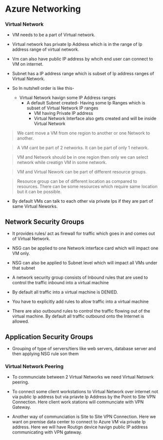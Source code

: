 # Azure Networking

### Virtual Network

- VM needs to be a part of Virtual network.
- Virtual network has private Ip Address which is in the range of Ip address range of virtual network.
- Vm can also have public IP address by whcih end user can connect to VM on internet.
- Subnet has a IP address range which is subset of Ip address ranges of Virtual Network.
- So In nutshell order is like this-

  - Virtual Network havign some IP Address ranges
    - A default Subnet created- Having some Ip Ranges which is subset of Virtual Network IP ranges
      - VM having Private IP address
      - Virtual Network Interface also gets created and will be inside Virtual Network

> We cant move a VM from one region to another or one Network to another.

> A VM cant be part of 2 networks. It can be part of only 1 network.

> VM and Network should be in one region then only we can select network while creatign VM in some network.

> VM and Virtual Nework can be part of different resource groups.

> Resource group can be of different location as compared to resources. There can be some resources which require same location but it can be possible.

- By default VMs can talk to each other via private Ips if they are part of same Virtual Neworks.

## Network Security Groups

- It provides rules/ act as firewall for traffic which goes in and comes out of Virtual Network.
- NSG can be applied to one Network interface card which will impact one VM only.
- NSG can also be applied to Subnet level which will impact all VMs under that subnet
- A network security group consists of Inbound rules that are used to control the traffic inbound into a virtual machine

- By default all traffic into a virtual machine is DENIED.

- You have to explicitly add rules to allow traffic into a virtual machine

- There are also outbound rules to control the traffic flowing out of the virtual machine. By default all traffic outbound onto the Internet is allowed.

## Application Security Groups

- Grouping of type of servers/tiers like web servers, database server and then applying NSG rule son them

### Virtual Network Peering

- To communciate between 2 Virtual Networks we need Virtual Netowrk peering.
- To connect some client workstations to Virtual Network over internet not via public Ip address but via priavte Ip Address by the Point to Site VPN Connection. Here client work stations will communciate with VPN Gateway.

- Another way of communciation is Site to Site VPN Connection. Here we want on premise data center to connect to Azure VM via private Ip address. Here we will have Routign device havign public IP address communicating with VPN gateway.

